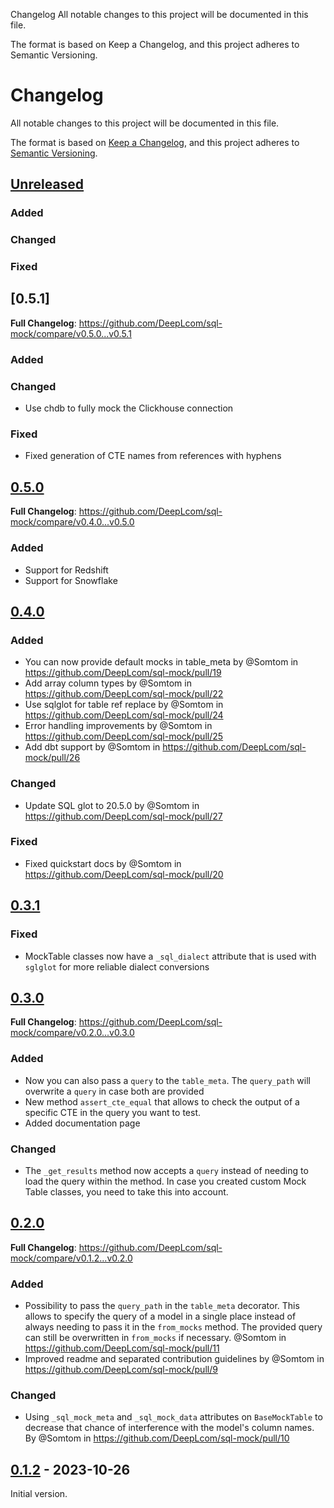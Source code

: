 Changelog
All notable changes to this project will be documented in this file.

The format is based on Keep a Changelog, and this project adheres to Semantic Versioning.

# Changelog
All notable changes to this project will be documented in this file.

The format is based on [Keep a Changelog](https://keepachangelog.com/en/1.0.0/),
and this project adheres to [Semantic Versioning](https://semver.org/spec/v2.0.0.html).

## [Unreleased]

### Added

### Changed

### Fixed

## [0.5.1]

**Full Changelog**: https://github.com/DeepLcom/sql-mock/compare/v0.5.0...v0.5.1

### Added

### Changed
* Use chdb to fully mock the Clickhouse connection


### Fixed
* Fixed generation of CTE names from references with hyphens

## [0.5.0]

**Full Changelog**: https://github.com/DeepLcom/sql-mock/compare/v0.4.0...v0.5.0

### Added

* Support for Redshift
* Support for Snowflake

## [0.4.0]

### Added
* You can now provide default mocks in table_meta by @Somtom in https://github.com/DeepLcom/sql-mock/pull/19
* Add array column types by @Somtom in https://github.com/DeepLcom/sql-mock/pull/22
* Use sqlglot for table ref replace by @Somtom in https://github.com/DeepLcom/sql-mock/pull/24
* Error handling improvements by @Somtom in https://github.com/DeepLcom/sql-mock/pull/25
* Add dbt support by @Somtom in https://github.com/DeepLcom/sql-mock/pull/26

### Changed
* Update SQL glot to 20.5.0 by @Somtom in https://github.com/DeepLcom/sql-mock/pull/27

### Fixed
* Fixed quickstart docs by @Somtom in https://github.com/DeepLcom/sql-mock/pull/20


## [0.3.1]

### Fixed
- MockTable classes now have a `_sql_dialect` attribute that is used with `sglglot` for more reliable dialect conversions


## [0.3.0]

**Full Changelog**: https://github.com/DeepLcom/sql-mock/compare/v0.2.0...v0.3.0

### Added
* Now you can also pass a `query` to the `table_meta`. The `query_path` will overwrite a `query` in case both are provided
* New method `assert_cte_equal` that allows to check the output of a specific CTE in the query you want to test.
* Added documentation page

### Changed

* The `_get_results` method now accepts a `query` instead of needing to load the query within the method. In case you created custom Mock Table classes, you need to take this into account.


## [0.2.0]

**Full Changelog**: https://github.com/DeepLcom/sql-mock/compare/v0.1.2...v0.2.0

### Added

* Possibility to pass the `query_path` in the `table_meta` decorator. This allows to specify the query of a model in a single place instead of always needing to pass it in the `from_mocks` method. The provided query can still be overwritten in `from_mocks` if necessary. @Somtom in https://github.com/DeepLcom/sql-mock/pull/11
* Improved readme and separated contribution guidelines by @Somtom in https://github.com/DeepLcom/sql-mock/pull/9


### Changed

* Using `_sql_mock_meta` and `_sql_mock_data` attributes on `BaseMockTable` to decrease that chance of interference with the model's column names. By @Somtom in https://github.com/DeepLcom/sql-mock/pull/10

## [0.1.2] - 2023-10-26
Initial version.

[Unreleased]: https://github.com/DeepLcom/sql-mock/compare/v0.5.0...HEAD
[0.5.0]: https://github.com/DeepLcom/sql-mock/releases/tag/v0.5.0
[0.4.0]: https://github.com/DeepLcom/sql-mock/releases/tag/v0.4.0
[0.3.1]: https://github.com/DeepLcom/sql-mock/releases/tag/v0.3.1
[0.3.0]: https://github.com/DeepLcom/sql-mock/releases/tag/v0.3.0
[0.2.0]: https://github.com/DeepLcom/sql-mock/releases/tag/v0.2.0
[0.1.2]: https://github.com/DeepLcom/sql-mock/releases/tag/v0.1.2

